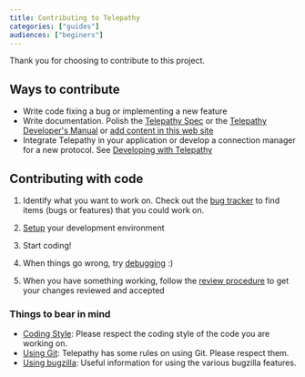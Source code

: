 ```yaml
---
title: Contributing to Telepathy
categories: ["guides"]
audiences: ["beginers"]
---
```


Thank you for choosing to contribute to this project.

## Ways to contribute

* Write code fixing a bug or implementing a new feature
* Write documentation. Polish the [Telepathy Spec](/components/telepathy-spec) or the [Telepathy Developer's Manual](/components/telepathy-book) or [add content in this web site](/resources/editing_the_website)
* Integrate Telepathy in your application or develop a connection manager for a new protocol. See [Developing with Telepathy](/resources/developing)

## Contributing with code

1. Identify what you want to work on. Check out the [bug tracker](/community/bug_tracker) to find items (bugs or features) that you could work on.

1. [Setup](/resources/setup) your development environment

1. Start coding!

1. When things go wrong, try [debugging](/resources/debugging) :)

1. When you have something working, follow the [review procedure](/resources/review_procedure) to get your changes reviewed and accepted

### Things to bear in mind

* [Coding Style](/resources/coding_style): Please respect the coding style of the code you are working on.
* [Using Git](/resources/using_git): Telepathy has some rules on using Git. Please respect them.
* [Using bugzilla](/resources/using_bugzilla): Useful information for using the various bugzilla features.
